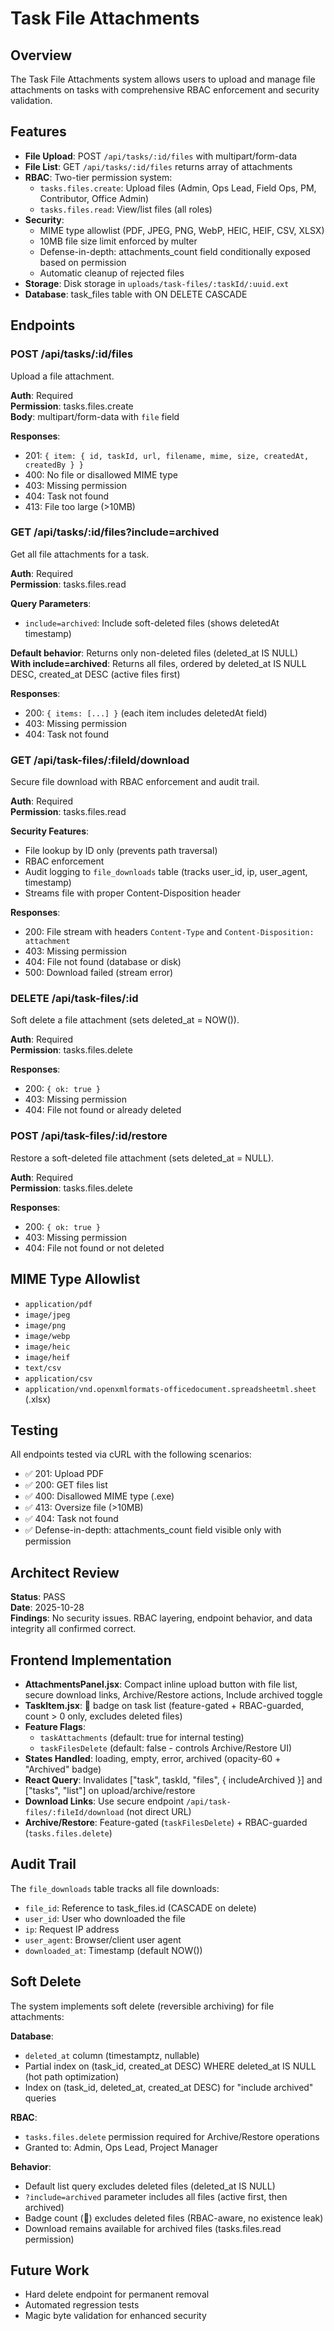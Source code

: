 # Task File Attachments

## Overview
The Task File Attachments system allows users to upload and manage file attachments on tasks with comprehensive RBAC enforcement and security validation.

## Features
- **File Upload**: POST `/api/tasks/:id/files` with multipart/form-data
- **File List**: GET `/api/tasks/:id/files` returns array of attachments
- **RBAC**: Two-tier permission system:
  - `tasks.files.create`: Upload files (Admin, Ops Lead, Field Ops, PM, Contributor, Office Admin)
  - `tasks.files.read`: View/list files (all roles)
- **Security**:
  - MIME type allowlist (PDF, JPEG, PNG, WebP, HEIC, HEIF, CSV, XLSX)
  - 10MB file size limit enforced by multer
  - Defense-in-depth: attachments_count field conditionally exposed based on permission
  - Automatic cleanup of rejected files
- **Storage**: Disk storage in `uploads/task-files/:taskId/:uuid.ext`
- **Database**: task_files table with ON DELETE CASCADE

## Endpoints

### POST /api/tasks/:id/files
Upload a file attachment.

**Auth**: Required  
**Permission**: tasks.files.create  
**Body**: multipart/form-data with `file` field

**Responses**:
- 201: `{ item: { id, taskId, url, filename, mime, size, createdAt, createdBy } }`
- 400: No file or disallowed MIME type
- 403: Missing permission
- 404: Task not found
- 413: File too large (>10MB)

### GET /api/tasks/:id/files?include=archived
Get all file attachments for a task.

**Auth**: Required  
**Permission**: tasks.files.read

**Query Parameters**:
- `include=archived`: Include soft-deleted files (shows deletedAt timestamp)

**Default behavior**: Returns only non-deleted files (deleted_at IS NULL)  
**With include=archived**: Returns all files, ordered by deleted_at IS NULL DESC, created_at DESC (active files first)

**Responses**:
- 200: `{ items: [...] }` (each item includes deletedAt field)
- 403: Missing permission
- 404: Task not found

### GET /api/task-files/:fileId/download
Secure file download with RBAC enforcement and audit trail.

**Auth**: Required  
**Permission**: tasks.files.read

**Security Features**:
- File lookup by ID only (prevents path traversal)
- RBAC enforcement
- Audit logging to `file_downloads` table (tracks user_id, ip, user_agent, timestamp)
- Streams file with proper Content-Disposition header

**Responses**:
- 200: File stream with headers `Content-Type` and `Content-Disposition: attachment`
- 403: Missing permission
- 404: File not found (database or disk)
- 500: Download failed (stream error)

### DELETE /api/task-files/:id
Soft delete a file attachment (sets deleted_at = NOW()).

**Auth**: Required  
**Permission**: tasks.files.delete

**Responses**:
- 200: `{ ok: true }`
- 403: Missing permission
- 404: File not found or already deleted

### POST /api/task-files/:id/restore
Restore a soft-deleted file attachment (sets deleted_at = NULL).

**Auth**: Required  
**Permission**: tasks.files.delete

**Responses**:
- 200: `{ ok: true }`
- 403: Missing permission
- 404: File not found or not deleted

## MIME Type Allowlist
- `application/pdf`
- `image/jpeg`
- `image/png`
- `image/webp`
- `image/heic`
- `image/heif`
- `text/csv`
- `application/csv`
- `application/vnd.openxmlformats-officedocument.spreadsheetml.sheet` (.xlsx)

## Testing
All endpoints tested via cURL with the following scenarios:
- ✅ 201: Upload PDF
- ✅ 200: GET files list
- ✅ 400: Disallowed MIME type (.exe)
- ✅ 413: Oversize file (>10MB)
- ✅ 404: Task not found
- ✅ Defense-in-depth: attachments_count field visible only with permission

## Architect Review
**Status**: PASS  
**Date**: 2025-10-28  
**Findings**: No security issues. RBAC layering, endpoint behavior, and data integrity all confirmed correct.

## Frontend Implementation
- **AttachmentsPanel.jsx**: Compact inline upload button with file list, secure download links, Archive/Restore actions, Include archived toggle
- **TaskItem.jsx**: 📎 badge on task list (feature-gated + RBAC-guarded, count > 0 only, excludes deleted files)
- **Feature Flags**: 
  - `taskAttachments` (default: true for internal testing)
  - `taskFilesDelete` (default: false - controls Archive/Restore UI)
- **States Handled**: loading, empty, error, archived (opacity-60 + "Archived" badge)
- **React Query**: Invalidates ["task", taskId, "files", { includeArchived }] and ["tasks", "list"] on upload/archive/restore
- **Download Links**: Use secure endpoint `/api/task-files/:fileId/download` (not direct URL)
- **Archive/Restore**: Feature-gated (`taskFilesDelete`) + RBAC-guarded (`tasks.files.delete`)

## Audit Trail
The `file_downloads` table tracks all file downloads:
- `file_id`: Reference to task_files.id (CASCADE on delete)
- `user_id`: User who downloaded the file
- `ip`: Request IP address
- `user_agent`: Browser/client user agent
- `downloaded_at`: Timestamp (default NOW())

## Soft Delete
The system implements soft delete (reversible archiving) for file attachments:

**Database**:
- `deleted_at` column (timestamptz, nullable)
- Partial index on (task_id, created_at DESC) WHERE deleted_at IS NULL (hot path optimization)
- Index on (task_id, deleted_at, created_at DESC) for "include archived" queries

**RBAC**:
- `tasks.files.delete` permission required for Archive/Restore operations
- Granted to: Admin, Ops Lead, Project Manager

**Behavior**:
- Default list query excludes deleted files (deleted_at IS NULL)
- `?include=archived` parameter includes all files (active first, then archived)
- Badge count (📎) excludes deleted files (RBAC-aware, no existence leak)
- Download remains available for archived files (tasks.files.read permission)

## Future Work
- Hard delete endpoint for permanent removal
- Automated regression tests
- Magic byte validation for enhanced security
